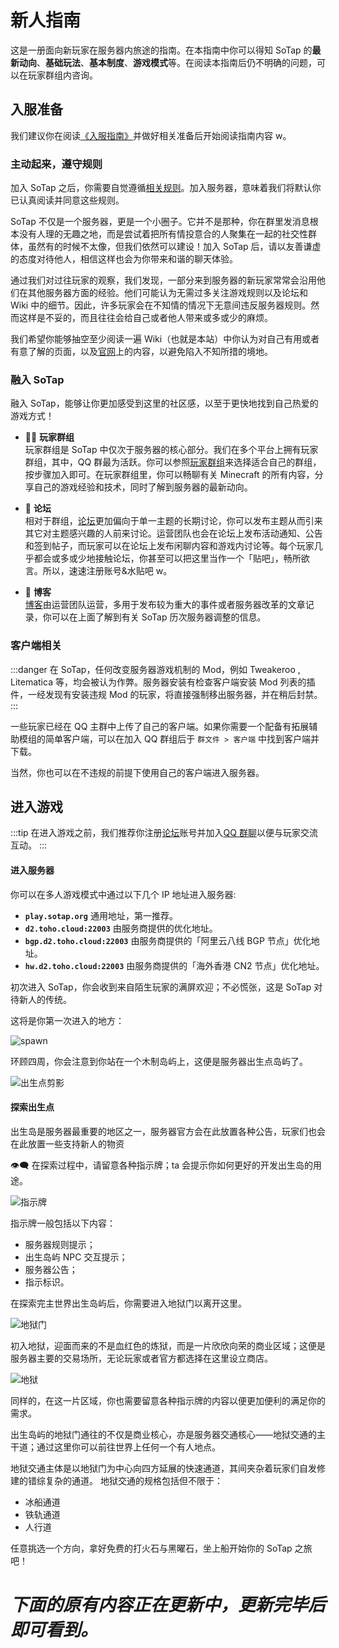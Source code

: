# 新人指南

这是一册面向新玩家在服务器内旅途的指南。在本指南中你可以得知 SoTap 的**最新动向**、**基础玩法**、**基本制度**、**游戏模式**等。在阅读本指南后仍不明确的问题，可以在玩家群组内咨询。

## 入服准备

我们建议你在阅读[《入服指南》](https://wiki.sotap.org/#/getting-started/preparation)并做好相关准备后开始阅读指南内容 w。

### 主动起来，遵守规则

加入 SoTap 之后，你需要自觉遵循[相关规则](http://www.sotap.org/rules)。加入服务器，意味着我们将默认你已认真阅读并同意这些规则。

SoTap 不仅是一个服务器，更是一个小圈子。它并不是那种，你在群里发消息根本没有人理的无趣之地，而是尝试着把所有情投意合的人聚集在一起的社交性群体，虽然有的时候不太像，但我们依然可以建设！加入 SoTap 后，请以友善谦虚的态度对待他人，相信这样也会为你带来和谐的聊天体验。

通过我们对过往玩家的观察，我们发现，一部分来到服务器的新玩家常常会沿用他们在其他服务器方面的经验。他们可能认为无需过多关注游戏规则以及论坛和 Wiki 中的细节。因此，许多玩家会在不知情的情况下无意间违反服务器规则。然而这样是不妥的，而且往往会给自己或者他人带来或多或少的麻烦。

我们希望你能够抽空至少阅读一遍 Wiki（也就是本站）中你认为对自己有用或者有意了解的页面，以及[官网](http://www.sotap.org)上的内容，以避免陷入不知所措的境地。

### 融入 SoTap

融入 SoTap，能够让你更加感受到这里的社区感，以至于更快地找到自己热爱的游戏方式！

-   👨‍👦 **玩家群组**<br>玩家群组是 SoTap 中仅次于服务器的核心部分。我们在多个平台上拥有玩家群组，其中，QQ 群最为活跃。你可以参照[玩家群组](https://wiki.sotap.org/#/forum/groups)来选择适合自己的群组，按步骤加入即可。在玩家群组里，你可以畅聊有关 Minecraft 的所有内容，分享自己的游戏经验和技术，同时了解到服务器的最新动向。

-   💬 **论坛**<br>相对于群组，[论坛](https://g.sotap.org)更加偏向于单一主题的长期讨论，你可以发布主题从而引来其它对主题感兴趣的人前来讨论。运营团队也会在论坛上发布活动通知、公告和签到帖子，而玩家可以在论坛上发布闲聊内容和游戏内讨论等。每个玩家几乎都会或多或少地接触论坛，你甚至可以把这里当作一个「贴吧」，畅所欲言。所以，速速注册账号&水贴吧 w。

-   📰 **博客**<br>[博客](//blog.sotap.org)由运营团队运营，多用于发布较为重大的事件或者服务器改革的文章记录，你可以在上面了解到有关 SoTap 历次服务器调整的信息。

### 客户端相关

:::danger
在 SoTap，任何改变服务器游戏机制的 Mod，例如 Tweakeroo , Litematica 等，均会被认为作弊。服务器安装有检查客户端安装 Mod 列表的插件，一经发现有安装违规 Mod 的玩家，将直接强制移出服务器，并在稍后封禁。
:::

一些玩家已经在 QQ 主群中上传了自己的客户端。如果你需要一个配备有拓展辅助模组的简单客户端，可以在加入 QQ 群组后于 `群文件 > 客户端` 中找到客户端并下载。

当然，你也可以在不违规的前提下使用自己的客户端进入服务器。

## 进入游戏

:::tip
在进入游戏之前，我们推荐你注册[论坛](https://g.sotap.org)账号并加入[QQ 群聊](https://jq.qq.com/?_wv=1027&k=7T9KLRrO)以便与玩家交流互动。
:::

#### 进入服务器

你可以在多人游戏模式中通过以下几个 IP 地址进入服务器:

-   **`play.sotap.org`** 通用地址，第一推荐。
-   **`d2.toho.cloud:22003`** 由服务商提供的优化地址。
-   **`bgp.d2.toho.cloud:22003`** 由服务商提供的「阿里云八线 BGP 节点」优化地址。
-   **`hw.d2.toho.cloud:22003`** 由服务商提供的「海外香港 CN2 节点」优化地址。

初次进入 SoTap，你会收到来自陌生玩家的满屏欢迎；不必慌张，这是 SoTap 对待新人的传统。

这将是你第一次进入的地方：

![spawn](https://pic.imgdb.cn/item/6112ac565132923bf83732c5.jpg)

环顾四周，你会注意到你站在一个木制岛屿上，这便是服务器出生点岛屿了。

![出生点剪影](https://z3.ax1x.com/2021/08/11/ftb3Xn.jpg)

#### 探索出生点

出生岛是服务器最重要的地区之一，服务器官方会在此放置各种公告，玩家们也会在此放置一些支持新人的物资

👁‍🗨 在探索过程中，请留意各种指示牌；ta 会提示你如何更好的开发出生岛的用途。

![指示牌](https://pic.imgdb.cn/item/6112ae1e5132923bf83a1ed7.jpg)

指示牌一般包括以下内容：

-   服务器规则提示；
-   出生岛屿 NPC 交互提示；
-   服务器公告；
-   指示标识。

在探索完主世界出生岛屿后，你需要进入地狱门以离开这里。

![地狱门](https://pic.imgdb.cn/item/6112af9c5132923bf83c981f.jpg)

初入地狱，迎面而来的不是血红色的炼狱，而是一片欣欣向荣的商业区域；这便是服务器主要的交易场所，无论玩家或者官方都选择在这里设立商店。

![地狱](https://pic.imgdb.cn/item/6112b04e5132923bf83daeee.jpg)

同样的，在这一片区域，你也需要留意各种指示牌的内容以便更加便利的满足你的需求。

出生岛屿的地狱门通往的不仅是商业核心，亦是服务器交通核心——地狱交通的主干道；通过这里你可以前往世界上任何一个有人地点。

地狱交通主体是以地狱门为中心向四方延展的快速通道，其间夹杂着玩家们自发修建的错综复杂的通道。
地狱交通的规格包括但不限于：

-   冰船通道
-   铁轨通道
-   人行道

任意挑选一个方向，拿好免费的打火石与黑曜石，坐上船开始你的 SoTap 之旅吧！

# _下面的原有内容正在更新中，更新完毕后即可看到。_
